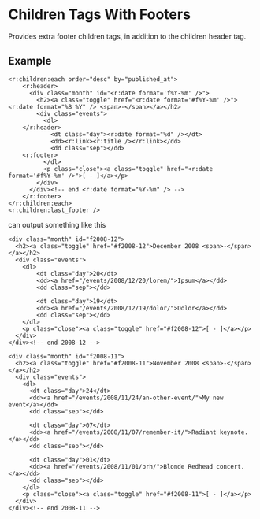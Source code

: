 # Children Tags With Footers

Provides extra footer children tags, in addition to the children header tag.

## Example

    <r:children:each order="desc" by="published_at">
        <r:header>
          <div class="month" id="<r:date format='f%Y-%m' />">
            <h2><a class="toggle" href="<r:date format='#f%Y-%m' />"><r:date format="%B %Y" /> <span>-</span></a></h2>
            <div class="events">
              <dl>
        </r:header>
                <dt class="day"><r:date format="%d" /></dt>
                <dd><r:link><r:title /></r:link></dd>
                <dd class="sep"></dd>
        <r:footer>
              </dl>
              <p class="close"><a class="toggle" href="<r:date format='#f%Y-%m' />">[ - ]</a></p>
            </div>
          </div><!-- end <r:date format="%Y-%m" /> -->
        </r:footer>
    </r:children:each>
    <r:children:last_footer />
    
can output something like this

    <div class="month" id="f2008-12">
      <h2><a class="toggle" href="#f2008-12">December 2008 <span>-</span></a></h2>
      <div class="events">
        <dl>
            <dt class="day">20</dt>
            <dd><a href="/events/2008/12/20/lorem/">Ipsum</a></dd>
            <dd class="sep"></dd>
    
            <dt class="day">19</dt>
            <dd><a href="/events/2008/12/19/dolor/">Dolor</a></dd>
            <dd class="sep"></dd>
        </dl>
        <p class="close"><a class="toggle" href="#f2008-12">[ - ]</a></p>
      </div>
    </div><!-- end 2008-12 -->
    
    <div class="month" id="f2008-11">
      <h2><a class="toggle" href="#f2008-11">November 2008 <span>-</span></a></h2>
      <div class="events">
        <dl>
          <dt class="day">24</dt>
          <dd><a href="/events/2008/11/24/an-other-event/">My new event</a></dd>
          <dd class="sep"></dd>
          
          <dt class="day">07</dt>
          <dd><a href="/events/2008/11/07/remember-it/">Radiant keynote.</a></dd>
          <dd class="sep"></dd>
          
          <dt class="day">01</dt>
          <dd><a href="/events/2008/11/01/brh/">Blonde Redhead concert.</a></dd>
          <dd class="sep"></dd>
        </dl>
        <p class="close"><a class="toggle" href="#f2008-11">[ - ]</a></p>
      </div>
    </div><!-- end 2008-11 -->

